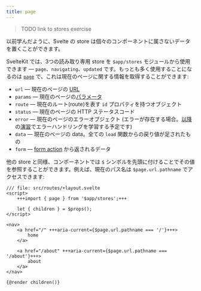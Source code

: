 ```yaml
---
title: page
---
```


> TODO link to stores exercise

以前学んだように、Svelte の store は個々のコンポーネントに属さないデータを置くことができます。

SvelteKit では、3つの読み取り専用 store を `$app/stores` モジュールから使用できます — `page`、`navigating`、`updated` です。もっとも多く使用することになるのは [`page`](https://kit.svelte.jp/docs/types#public-types-page) で、これは現在のページに関する情報を取得することができます:

- `url` — 現在のページの [URL](https://developer.mozilla.org/ja/docs/Web/API/URL)
- `params` — 現在のページの[パラメータ](params)
- `route` — 現在のルート(route)を表す `id` プロパティを持つオブジェクト
- `status` — 現在のページの HTTP ステータスコード
- `error` — 現在のページのエラーオブジェクト (エラーが存在する場合。[以降](error-basics)の[演習](handleerror)でエラーハンドリングを学習する予定です)
- `data` — 現在のページの data。全ての `load` 関数からの戻り値が足されたもの
- `form` — [form action](the-form-element) から返されるデータ

他の store と同様、コンポーネントでは `$` シンボルを先頭に付けることでその値を参照することができます。例えば、現在のパス名は `$page.url.pathname` でアクセスできます:

```svelte
/// file: src/routes/+layout.svelte
<script>
	+++import { page } from '$app/stores';+++

	let { children } = $props();
</script>

<nav>
	<a href="/" +++aria-current={$page.url.pathname === '/'}+++>
		home
	</a>

	<a href="/about" +++aria-current={$page.url.pathname === '/about'}+++>
		about
	</a>
</nav>

{@render children()}
```
